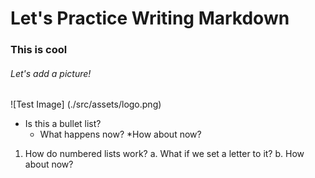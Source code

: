 # Let's Practice Writing Markdown
### This is cool

###### Let's add a picture!

![Test Image] (./src/assets/logo.png)

* Is this a bullet list?
   * What happens now?
      *How about now?

1. How do numbered lists work?
   a. What if we set a letter to it?
   b. How about now?


